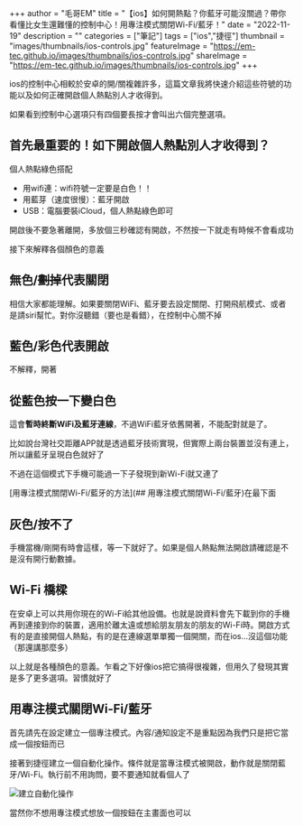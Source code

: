 +++
author = "毛哥EM"
title = "【ios】如何開熱點？你藍牙可能沒關過？帶你看懂比女生還難懂的控制中心！用專注模式關閉Wi-Fi/藍牙！"
date = "2022-11-19"
description = ""
categories = ["筆記"]
tags = ["ios","捷徑"]
thumbnail = "images/thumbnails/ios-controls.jpg"
featureImage = "https://em-tec.github.io/images/thumbnails/ios-controls.jpg"
shareImage = "https://em-tec.github.io/images/thumbnails/ios-controls.jpg"
+++

ios的控制中心相較於安卓的開/關複雜許多，這篇文章我將快速介紹這些符號的功能以及如何正確開啟個人熱點別人才收得到。

如果看到控制中心選項只有四個要長按才會叫出六個完整選項。

## 首先最重要的！如下開啟個人熱點別人才收得到？

個人熱點綠色搭配

* 用wifi連：wifi符號一定要是白色！！
* 用藍芽（速度很慢）：藍牙開啟
* USB：電腦要裝iCloud，個人熱點綠色即可

開啟後不要急著離開，多放個三秒確認有開啟，不然按一下就走有時候不會看成功

接下來解釋各個顏色的意義

## 無色/<s>劃掉</s>代表關閉

相信大家都能理解。如果要關閉WiFi、藍牙要去設定關閉、打開飛航模式、或者是請siri幫忙。對你沒聽錯（要也是看錯），在控制中心關不掉

## 藍色/彩色代表開啟

不解釋，開著

## 從藍色按一下變白色

這會**暫時終斷WiFi及藍牙連線**，不過WiFi藍牙依舊開著，不能配對就是了。

比如說台灣社交距離APP就是透過藍牙技術實現，但實際上兩台裝置並沒有連上，所以讓藍牙呈現白色就好了

不過在這個模式下手機可能過一下子發現到新Wi-Fi就又連了

[用專注模式關閉Wi-Fi/藍牙的方法](## 用專注模式關閉Wi-Fi/藍牙)在最下面

## 灰色/按不了

手機當機/剛開有時會這樣，等一下就好了。如果是個人熱點無法開啟請確認是不是沒有開行動數據。

## Wi-Fi 橋樑

在安卓上可以共用你現在的Wi-Fi給其他設備。也就是說資料會先下載到你的手機再到連接到你的裝置，適用於離太遠或想給朋友朋友的朋友的Wi-Fi時。開啟方式有的是直接開個人熱點，有的是在連線選單單獨一個開關，而在ios...沒這個功能（那還講那麼多）

以上就是各種顏色的意義。乍看之下好像ios把它搞得很複雜，但用久了發現其實是多了更多選項。習慣就好了

## 用專注模式關閉Wi-Fi/藍牙

首先請先在設定建立一個專注模式。內容/通知設定不是重點因為我們只是把它當成一個按鈕而已

接著到捷徑建立一個自動化操作。條件就是當專注模式被開啟，動作就是關閉藍牙/Wi-Fi。執行前不用詢問，要不要通知就看個人了

![建立自動化操作](https://em-tec.github.io/images/ios-controls-shortcuts.jpg)

當然你不想用專注模式想放一個按鈕在主畫面也可以